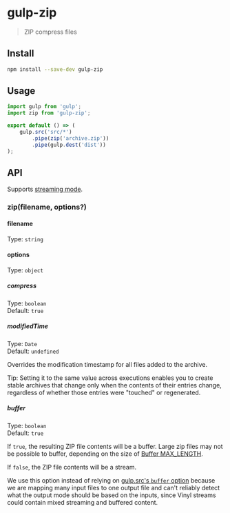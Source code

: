 # gulp-zip

> ZIP compress files

## Install

```sh
npm install --save-dev gulp-zip
```

## Usage

```js
import gulp from 'gulp';
import zip from 'gulp-zip';

export default () => (
	gulp.src('src/*')
		.pipe(zip('archive.zip'))
		.pipe(gulp.dest('dist'))
);
```

## API

Supports [streaming mode](https://github.com/gulpjs/gulp/blob/master/docs/API.md#optionsbuffer).

### zip(filename, options?)

#### filename

Type: `string`

#### options

Type: `object`

##### compress

Type: `boolean`\
Default: `true`

##### modifiedTime

Type: `Date`\
Default: `undefined`

Overrides the modification timestamp for all files added to the archive.

Tip: Setting it to the same value across executions enables you to create stable archives that change only when the contents of their entries change, regardless of whether those entries were "touched" or regenerated.

##### buffer

Type: `boolean`\
Default: `true`

If `true`, the resulting ZIP file contents will be a buffer. Large zip files may not be possible to buffer, depending on the size of [Buffer MAX_LENGTH](https://nodejs.org/api/buffer.html#buffer_buffer_constants_max_length).

If `false`, the ZIP file contents will be a stream.

We use this option instead of relying on [gulp.src's `buffer` option](https://gulpjs.com/docs/en/api/src/#options) because we are mapping many input files to one output file and can't reliably detect what the output mode should be based on the inputs, since Vinyl streams could contain mixed streaming and buffered content.
